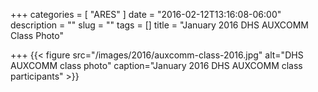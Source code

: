 +++
categories = [ "ARES" ]
date = "2016-02-12T13:16:08-06:00"
description = ""
slug = ""
tags = []
title = "January 2016 DHS AUXCOMM Class Photo"

+++
{{< figure src="/images/2016/auxcomm-class-2016.jpg" alt="DHS AUXCOMM class photo" caption="January 2016 DHS AUXCOMM class participants" >}}
<!--more-->
